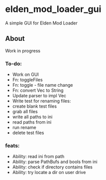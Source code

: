 # elden_mod_loader_gui

A simple GUI for Elden Mod Loader

## About

Work in progress

### To-do:

* Work on GUI  
* Fn: toggleFiles  
*   Fn: toggle - file name change  
* Fn: convert Vec<PathBuf> to String  
* Update parser to impl Vec<PathBuf>  
* Write test for renaming files:  
*   create blank test files  
*   grab all files  
*   write all paths to ini  
*   read paths from ini  
*   run rename  
*   delete test files  

### feats:

* Ability: read ini from path  
* Ability: parse PathBufs and bools from ini  
* Ability: check if directory contains files  
* Ability: try locate a dir on user drive  